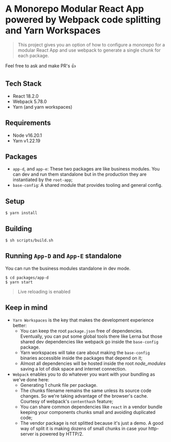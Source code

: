 # A Monorepo Modular React App powered by Webpack code splitting and Yarn Workspaces

> This project gives you an option of how to configure a monorepo for a modular React App and use webpack to generate a single chunk for each package.

Feel free to ask and make PR's 👍

## Tech Stack
* React 18.2.0
* Webpack 5.78.0
* Yarn (and yarn workspaces)

## Requirements
* Node v16.20.1
* Yarn v1.22.19

## Packages
* `app-d`, and `app-e`: These two packages are like business modules. You can dev and run them standalone but in the production they are instantiated by the `root-app`;
* `base-config`: A shared module that provides tooling and general config.


## Setup
```
$ yarn install
```

## Building

```
$ sh scripts/build.sh
```


## Running `App-D` and `App-E` standalone
You can run the business modules standalone in dev mode.
```
$ cd packages/app-d
$ yarn start
```
> Live reloading is enabled

## Keep in mind
  * `Yarn Workspaces` is the key that makes the development experience better:
    * You can keep the root `package.json` free of dependencies. Eventually, you can put some global tools there like Lerna but those shared dev dependencies like webpack go inside the `base-config` package.
    * Yarn workspaces will take care about making the `base-config` binaries accessible inside the packages that depend on it;
    * Almost all dependencies will be hosted inside the root _node_modules_ saving a lot of disk space and internet connection.
  * `Webpack` enables you to do whatever you want with your bundling as we've done here:
    * Generating 1 chunk file per package.
    * The chunks filename remains the same unless its source code changes. So we're taking advantage of the browser's cache. Courtesy of webpack's `contenthash` feature;
    * You can share common dependencies like `react` in a vendor bundle keeping your components chunks small and avoiding duplicated code;
    * The vendor package is not splitted because it's just a demo. A good way of split it is making dozens of small chunks in case your http-server is powered by HTTP/2.
    
